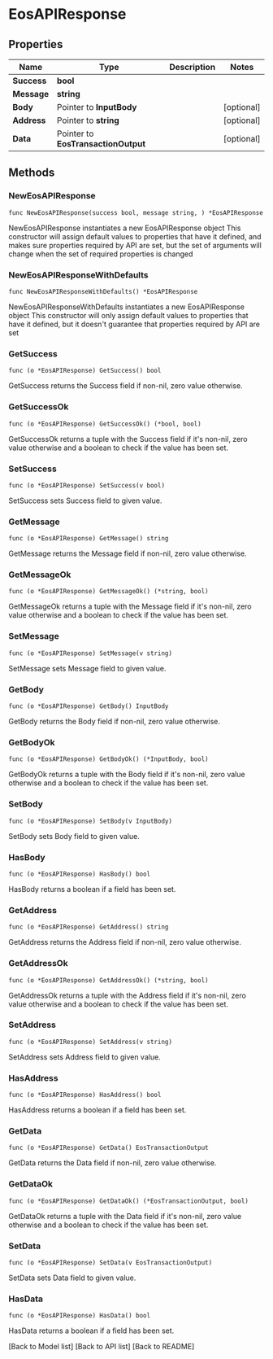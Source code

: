 # EosAPIResponse

## Properties

| Name        | Type                                | Description | Notes       |
| ----------- | ----------------------------------- | ----------- | ----------- |
| **Success** | **bool**                            |             |             |
| **Message** | **string**                          |             |             |
| **Body**    | Pointer to **InputBody**            |             | \[optional] |
| **Address** | Pointer to **string**               |             | \[optional] |
| **Data**    | Pointer to **EosTransactionOutput** |             | \[optional] |

## Methods

### NewEosAPIResponse

`func NewEosAPIResponse(success bool, message string, ) *EosAPIResponse`

NewEosAPIResponse instantiates a new EosAPIResponse object This constructor will assign default values to properties that have it defined, and makes sure properties required by API are set, but the set of arguments will change when the set of required properties is changed

### NewEosAPIResponseWithDefaults

`func NewEosAPIResponseWithDefaults() *EosAPIResponse`

NewEosAPIResponseWithDefaults instantiates a new EosAPIResponse object This constructor will only assign default values to properties that have it defined, but it doesn't guarantee that properties required by API are set

### GetSuccess

`func (o *EosAPIResponse) GetSuccess() bool`

GetSuccess returns the Success field if non-nil, zero value otherwise.

### GetSuccessOk

`func (o *EosAPIResponse) GetSuccessOk() (*bool, bool)`

GetSuccessOk returns a tuple with the Success field if it's non-nil, zero value otherwise and a boolean to check if the value has been set.

### SetSuccess

`func (o *EosAPIResponse) SetSuccess(v bool)`

SetSuccess sets Success field to given value.

### GetMessage

`func (o *EosAPIResponse) GetMessage() string`

GetMessage returns the Message field if non-nil, zero value otherwise.

### GetMessageOk

`func (o *EosAPIResponse) GetMessageOk() (*string, bool)`

GetMessageOk returns a tuple with the Message field if it's non-nil, zero value otherwise and a boolean to check if the value has been set.

### SetMessage

`func (o *EosAPIResponse) SetMessage(v string)`

SetMessage sets Message field to given value.

### GetBody

`func (o *EosAPIResponse) GetBody() InputBody`

GetBody returns the Body field if non-nil, zero value otherwise.

### GetBodyOk

`func (o *EosAPIResponse) GetBodyOk() (*InputBody, bool)`

GetBodyOk returns a tuple with the Body field if it's non-nil, zero value otherwise and a boolean to check if the value has been set.

### SetBody

`func (o *EosAPIResponse) SetBody(v InputBody)`

SetBody sets Body field to given value.

### HasBody

`func (o *EosAPIResponse) HasBody() bool`

HasBody returns a boolean if a field has been set.

### GetAddress

`func (o *EosAPIResponse) GetAddress() string`

GetAddress returns the Address field if non-nil, zero value otherwise.

### GetAddressOk

`func (o *EosAPIResponse) GetAddressOk() (*string, bool)`

GetAddressOk returns a tuple with the Address field if it's non-nil, zero value otherwise and a boolean to check if the value has been set.

### SetAddress

`func (o *EosAPIResponse) SetAddress(v string)`

SetAddress sets Address field to given value.

### HasAddress

`func (o *EosAPIResponse) HasAddress() bool`

HasAddress returns a boolean if a field has been set.

### GetData

`func (o *EosAPIResponse) GetData() EosTransactionOutput`

GetData returns the Data field if non-nil, zero value otherwise.

### GetDataOk

`func (o *EosAPIResponse) GetDataOk() (*EosTransactionOutput, bool)`

GetDataOk returns a tuple with the Data field if it's non-nil, zero value otherwise and a boolean to check if the value has been set.

### SetData

`func (o *EosAPIResponse) SetData(v EosTransactionOutput)`

SetData sets Data field to given value.

### HasData

`func (o *EosAPIResponse) HasData() bool`

HasData returns a boolean if a field has been set.

\[Back to Model list] \[Back to API list] \[Back to README]
